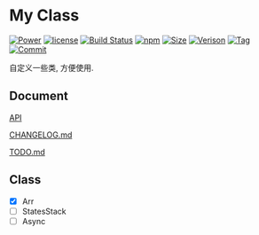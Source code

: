 # My Class

[![Power](https://img.shields.io/badge/Powered%20by-jslib%20pubsub-brightgreen.svg)](https://github.com/yanhaijing/jslib-base)
[![license](https://img.shields.io/badge/license-MIT-blue.svg)](https://github.com/PinghuaZhuang/class/blob/master/LICENSE)
[![Build Status](https://travis-ci.org/PinghuaZhuang/class.svg?branch=master)](https://travis-ci.org/PinghuaZhuang/class)
[![npm](https://img.shields.io/npm/v/zp-class.svg)](https://www.npmjs.com/package/zp-class)
[![Size](https://img.shields.io/github/languages/code-size/pinghuazhuang/class.svg)](https://github.com/PinghuaZhuang/class)
[![Verison](https://img.shields.io/github/package-json/v/pinghuazhuang/class.svg)](https://github.com/PinghuaZhuang/class/releases)
[![Tag](https://img.shields.io/github/tag/pinghuazhuang/class.svg)](https://github.com/PinghuaZhuang/class/tags)
[![Commit](https://img.shields.io/github/last-commit/pinghuazhuang/class.svg)](https://github.com/PinghuaZhuang/class/commits/master)

自定义一些类, 方便使用.



## Document

[API](https://github.com/PinghuaZhuang/class/blob/master/doc/api.md)

[CHANGELOG.md](https://github.com/PinghuaZhuang/class/blob/master/CHANGELOG.md)

[TODO.md](https://github.com/PinghuaZhuang/class/blob/master/doc/TODO.md)



## Class

- [x] Arr
- [ ] StatesStack
- [ ] Async

